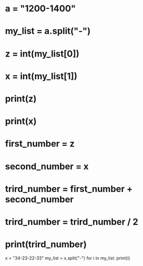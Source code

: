 # a = "1200-1400"
# my_list = a.split("-")

# z = int(my_list[0])
# x = int(my_list[1])
# print(z)
# print(x)
# first_number = z
# second_number = x
# trird_number = first_number + second_number
# trird_number = trird_number / 2
# print(trird_number)

x = "34-23-22-33"
my_list = x.split("-")
for i in my_list:
    print(i)

